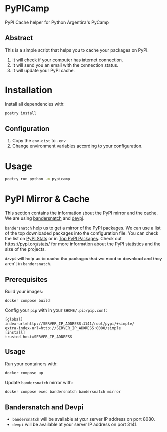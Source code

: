 # PyPICamp

PyPI Cache helper for Python Argentina's PyCamp

## Abstract

This is a simple script that helps you to cache your packages on PyPI.

1. It will check if your computer has internet connection.
2. It will send you an email with the connection status.
3. It will update your PyPI cache.

# Installation

Install all dependencies with:

```bash
poetry install
```

## Configuration

1. Copy the `env.dist` to `.env`
2. Change environment variables according to your configuration.

# Usage

```bash
poetry run python -m pypicamp
```

# PyPI Mirror & Cache

This section contains the information about the PyPI mirror and the cache.
We are using [bandersnatch](https://bandersnatch.readthedocs.io/en/latest/index.html)
and [devpi]().

`bandersnatch` help us to get a mirror of the PyPI packages. We can use a list of the
top downloaded packages into the configuration file. You can check the list on 
[PyPI Stats](https://pypistats.org/top) or in [Top PyPI Packages](https://hugovk.github.io/top-pypi-packages/).
Check out https://pypi.org/stats/ for more information about the PyPI statistics and the
size of the projects.

`devpi` will help us to cache the packages that we need to download and they aren't in
`bandersnatch`.

## Prerequisites

Build your images:

```bash
docker compose build
```

Config your `pip` with in your `$HOME/.pip/pip.conf`:

```
[global]
index-url=http://SERVER_IP_ADDRESS:3141/root/pypi/+simple/
extra-index-url=http://SERVER_IP_ADDRESS:8080/simple
[install]
trusted-host=SERVER_IP_ADDRESS
```

## Usage

Run your containers with:

```bash
docker compose up
```

Update `bandersnatch` mirror with:

```bash
docker compose exec bandersnatch bandersnatch mirror
```

## Bandersnatch and Devpi

- `bandersnatch` will be available at your server IP address on port 8080.
- `devpi` will be available at your server IP address on port 3141.